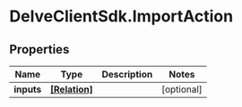 # DelveClientSdk.ImportAction

## Properties

Name | Type | Description | Notes
------------ | ------------- | ------------- | -------------
**inputs** | [**[Relation]**](Relation.md) |  | [optional] 


